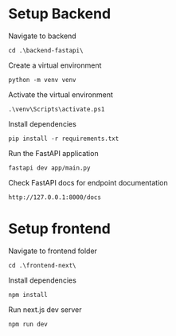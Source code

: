 # Setup Backend

Navigate to backend

```
cd .\backend-fastapi\
```

Create a virtual environment

```
python -m venv venv
```

Activate the virtual environment

```
.\venv\Scripts\activate.ps1
```

Install dependencies

```
pip install -r requirements.txt
```

Run the FastAPI application

```
fastapi dev app/main.py
```

Check FastAPI docs for endpoint documentation

```
http://127.0.0.1:8000/docs
```

# Setup frontend

Navigate to frontend folder

```
cd .\frontend-next\
```

Install dependencies

```
npm install
```

Run next.js dev server

```
npm run dev
```